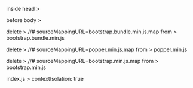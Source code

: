 inside head >
<link rel="stylesheet" href="./css/bootstrap.min.css">

before body >
<script src="./js/bootstrap.min.js"></script>
<script src="./js/popper.min.js"></script>

delete >
//# sourceMappingURL=bootstrap.bundle.min.js.map
from > bootstrap.bundle.min.js

delete >
//# sourceMappingURL=popper.min.js.map
from > popper.min.js

delete >
//# sourceMappingURL=bootstrap.min.js.map
from > bootstrap.min.js

index.js > contextIsolation: true
